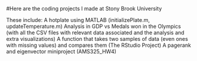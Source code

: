 #Here are the coding projects I made at Stony Brook University

These include:
  A hotplate using MATLAB (initializePlate.m, updateTemperature.m)
  Analysis in GDP vs Medals won in the Olympics (with all the CSV files with relevant data associated and the analysis and extra visualizations)
  A function that takes two samples of data (even ones with missing values) and compares them (The RStudio Project)
  A pagerank and eigenvector miniproject (AMS325_HW4)

